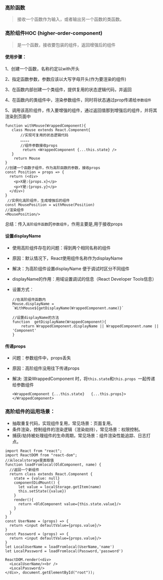### 高阶函数

> 接收一个函数作为输入，或者输出另一个函数的类函数。

### 高阶组件HOC  (higher-order-component)

> 是一个函数，接收要包装的组件，返回增强后的组件

#### 使用步骤：

1、创建一个函数，名称约定以with开头

2、指定函数参数，参数应该以大写字母开头(作为要渲染的组件)

3、在函数内部创建一个类组件，提供复用的状态逻辑代码，并返回

4、在函数内的类组件中，渲染参数组件，同时将状态通过prop传递给`参数组件`

5、调用该高阶组件，传入要增强的组件，通过返回值那到增强后的组件，并将其渲染到页面中

```react
function withMouse(WrappedComponent){
   class Mouse extends React.Component{
       //实现可复用的状态逻辑代码
       。。。。。
       //组件参数接收props
        return <WrappedComponent {...this.state} />
   }
    return Mouse
}
//创建一个函数子组件，作为高阶函数的参数，接收props	
const Position = props => {
  return (<div>
    <p>X是:{props.x}</p>
    <p>Y是:{props.y}</p>
  </div>)
}
 //实例化高阶组件，生成增强后的组件
const MousePosition = withMouse(Position)
//渲染组件
<MousePosition/>
```

总结：传入`高阶组件函数`的`参数组件`，作用主要是,用于接收props

#### 设置displayName

- 使用高阶组件存在的问题：得到两个相同名称的组件

- 原因：默认情况下，React使用组件名称作为displayName

- 解决：为高阶组件设置displayName 便于调试时区分不同组件

- displayName的作用：用域设置调试的信息（React Developer Tools信息）

- 设置方式：

  ```react
  //在高阶组件函数内
  Mouse.displayName = `WithMouse${getDisplayName(WrappedComponent.name)}`
  
  //设置displayName的方法
  function  getDisplayName(WrappedComponent){
      return WrappedComponent.displayName || WrappedComponent.name || 'Component'
  }
  ```

#### 传递props

- 问题：参数组件中，props丢失

- 原因：高阶组件没用往下传递props

- 解决:  渲染WrappedComponent 时，将`this.state`和`this.props `一起传递给参数组件

  ```react
  <WrappedComponent {...this.state}   {...this.props}></WrappedComponent>
  ```



### 高阶组件的运用场景：

- 抽取重复代码，实现组件复用，常见场景：页面复用。
- 条件渲染，控制组件的渲染逻辑（渲染劫持），常见场景：权限控制。
- 捕获/劫持被处理组件的生命周期，常见场景：组件渲染性能追踪、日志打点。







```react
import React from "react";
import ReactDOM from "react-dom";
//从localstorage里面取值
function loadFromlocal(OldComponent, name) {
  //返回一个新组件
  return class extends React.Component {
    state = {value: null}
    componentDidMount() {
      let value = localStorage.getItem(name)
      this.setState({value})
    }
    render(){
      return <OldComponent value={this.state.value}/>
    }
  }
}
const UserName = (props) => {
  return <input defaultValue={props.value}/>
}
const Password = (props) => {
  return <input defaultValue={props.value}/>
}
let LocalUserName = loadFromlocal(UserName,'name')
let LocalPassword = loadFromlocal(Password,'password')

ReactDOM.render(<div>
  <LocalUserName/><br />
  <LocalPassword/>
</div>, document.getElementById("root"));
```

